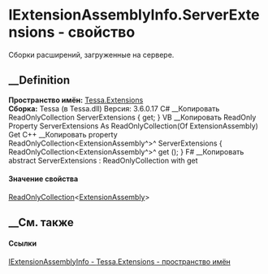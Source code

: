 # IExtensionAssemblyInfo.ServerExtensions - свойство
Сборки расширений, загруженные на сервере.
##  __Definition
 **Пространство имён:** [Tessa.Extensions](N_Tessa_Extensions.htm)  
 **Сборка:** Tessa (в Tessa.dll) Версия: 3.6.0.17
C# __Копировать
    ReadOnlyCollection<ExtensionAssembly> ServerExtensions { get; }
VB __Копировать
     ReadOnly Property ServerExtensions As ReadOnlyCollection(Of ExtensionAssembly)
    	Get
C++ __Копировать
    property ReadOnlyCollection<ExtensionAssembly^>^ ServerExtensions {
    	ReadOnlyCollection<ExtensionAssembly^>^ get ();
    }
F# __Копировать
     abstract ServerExtensions : ReadOnlyCollection<ExtensionAssembly> with get
#### Значение свойства
[ReadOnlyCollection](https://learn.microsoft.com/dotnet/api/system.collections.objectmodel.readonlycollection-1)<[ExtensionAssembly](T_Tessa_Extensions_ExtensionAssembly.htm)>
##  __См. также
#### Ссылки
[IExtensionAssemblyInfo - ](T_Tessa_Extensions_IExtensionAssemblyInfo.htm)
[Tessa.Extensions - пространство имён](N_Tessa_Extensions.htm)
